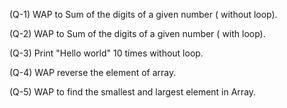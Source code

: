 (Q-1)  WAP to Sum of the digits of a given number ( without loop).

(Q-2)  WAP to Sum of the digits of a given number ( with loop).

(Q-3)  Print "Hello world" 10 times without loop.

(Q-4)  WAP reverse the element of array.

(Q-5)  WAP to find the smallest and largest element in Array.
